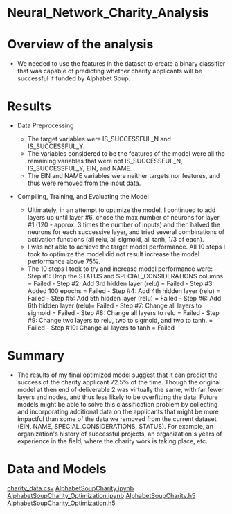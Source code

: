 # Neural_Network_Charity_Analysis

# Overview of the analysis

- We needed to use the features in the dataset to create a binary classifier that was capable of predicting whether charity applicants will be successful if funded by Alphabet Soup.

# Results

- Data Preprocessing
    - The target variables were IS_SUCCESSFUL_N and IS_SUCCESSFUL_Y.
    - The variables considered to be the features of the model were all the remaining variables that were not IS_SUCCESSFUL_N, IS_SUCCESSFUL_Y, EIN, and NAME.
    - The EIN and NAME variables were neither targets nor features, and thus were removed from the input data.

 - Compiling, Training, and Evaluating the Model
    - Ultimately, in an attempt to optimize the model, I continued to add layers up until layer #6, chose the max number of neurons for layer #1 (120 - approx. 3 times the number of inputs) and then halved the neurons for each successive layer, and tried several combinations of activation functions (all relu, all sigmoid, all tanh, 1/3 of each).
    - I was not able to achieve the target model performance. All 10 steps I took to optimize the model did not result increase the model performance above 75%.
    - The 10 steps I took to try and increase model performance were: 
          - Step #1: Drop the STATUS and SPECIAL_CONSIDERATIONS columns = Failed
          - Step #2: Add 3rd hidden layer (relu) = Failed
          - Step #3: Added 100 epochs = Failed
          - Step #4: Add 4th hidden layer (relu) = Failed 
          - Step #5: Add 5th hidden layer (relu) = Failed
          - Step #6: Add 6th hidden layer (relu)= Failed
          - Step #7: Change all layers to sigmoid = Failed
          - Step #8: Change all layers to relu = Failed
          - Step #9: Change two layers to relu, two to sigmoid, and two to tanh. = Failed
          - Step #10: Change all layers to tanh = Failed

# Summary

- The results of my final optimized model suggest that it can predict the success of the charity applicant 72.5% of the time. Though the original model at then end of deliverable 2 was virtually the same, with far fewer layers and nodes, and thus less likely to be overfitting the data. Future models might be able to solve this classification problem by collecting and incorporating additional data on the applicants that might be more impactful than some of the data we removed from the current dataset (EIN, NAME, SPECIAL_CONSIDERATIONS, STATUS). For example, an organization's history of successful projects, an organization's years of experience in the field, where the charity work is taking place, etc. 

# Data and Models
[charity_data.csv](charity_data.csv)
[AlphabetSoupCharity.ipynb](AlphabetSoupCharity.ipynb)
[AlphabetSoupCharity_Optimization.ipynb](AlphabetSoupCharity_Optimization.ipynb)
[AlphabetSoupCharity.h5](AlphabetSoupCharity.h5)
[AlphabetSoupCharity_Optimization.h5](AlphabetSoupCharity_Optimization.h5)


